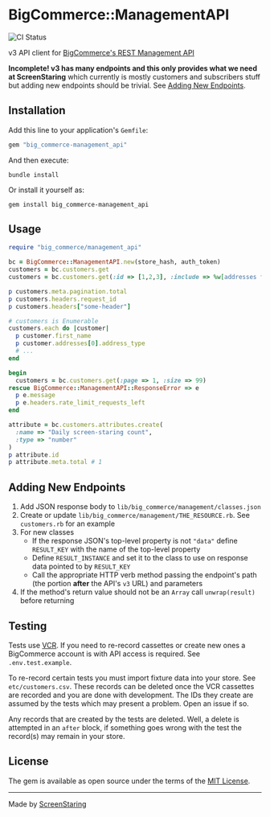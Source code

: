 # BigCommerce::ManagementAPI

![CI Status](https://github.com/ScreenStaring/big_commerce-management_api/actions/workflows/ci.yml/badge.svg)

v3 API client for [BigCommerce's REST Management API](https://developer.bigcommerce.com/docs/rest-management)

**Incomplete! v3 has many endpoints and this only provides what we need at ScreenStaring** which currently
is mostly customers and subscribers stuff but adding new endpoints should be trivial. See [Adding New Endpoints](#adding-new-endpoints).

## Installation

Add this line to your application's `Gemfile`:

```ruby
gem "big_commerce-management_api"
```

And then execute:

    bundle install

Or install it yourself as:

    gem install big_commerce-management_api

## Usage

```rb
require "big_commerce/management_api"

bc = BigCommerce::ManagementAPI.new(store_hash, auth_token)
customers = bc.customers.get
customers = bc.customers.get(:id => [1,2,3], :include => %w[addresses formfields], :page => 10, :limit => 25)

p customers.meta.pagination.total
p customers.headers.request_id
p customers.headers["some-header"]

# customers is Enumerable
customers.each do |customer|
  p customer.first_name
  p customer.addresses[0].address_type
  # ...
end

begin
  customers = bc.customers.get(:page => 1, :size => 99)
rescue BigCommerce::ManagementAPI::ResponseError => e
  p e.message
  p e.headers.rate_limit_requests_left
end

attribute = bc.customers.attributes.create(
  :name => "Daily screen-staring count",
  :type => "number"
)
p attribute.id
p attribute.meta.total # 1
```

## Adding New Endpoints

1. Add JSON response body to `lib/big_commerce/management/classes.json`
1. Create or update `lib/big_commerce/management/THE_RESOURCE.rb`. See `customers.rb` for an example
1. For new classes
   - If the response JSON's top-level property is not `"data"` define `RESULT_KEY` with the name of the top-level property
   - Define `RESULT_INSTANCE` and set it to the class to use on response data pointed to by `RESULT_KEY`
   - Call the appropriate HTTP verb method passing the endpoint's path (the portion **after** the API's `v3` URL) and parameters
1. If the method's return value should not be an `Array` call `unwrap(result)` before returning

## Testing

Tests use [VCR](https://github.com/vcr/vcr). If you need to re-record cassettes or create new ones a BigCommerce
account is with API access is required. See `.env.test.example`.

To re-record certain tests you must import fixture data into your store. See `etc/customers.csv`. These records can be deleted once
the VCR cassettes are recorded and you are done with development. The IDs they create are assumed by the tests which may present
a problem. Open an issue if so.

Any records that are created by the tests are deleted. Well, a delete is attempted in an `after` block, if something goes wrong with the test
the record(s) may remain in your store.

## License

The gem is available as open source under the terms of the [MIT License](https://opensource.org/licenses/MIT).

---

Made by [ScreenStaring](http://screenstaring.com)
